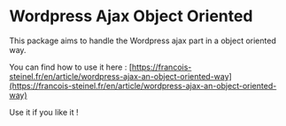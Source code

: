 # Wordpress Ajax Object Oriented

This package aims to handle the Wordpress ajax part in a object oriented way.

You can find how to use it here :
[https://francois-steinel.fr/en/article/wordpress-ajax-an-object-oriented-way](https://francois-steinel.fr/en/article/wordpress-ajax-an-object-oriented-way)

Use it if you like it !